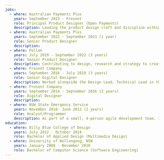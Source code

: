 ```yaml
---
jobs:
  - where: Australian Payments Plus
    years: September 2023 - Present
    role: Principal Product Designer (Open Payments)
    description: Leading the product design craft and discipline within the Open Payments team to deliver the best payment platform experiences in Australia.
  - where: Australian Payments Plus
    years: September 2022 - September 2023 (1 year)
    role: Senior Product Designer
    description:
  - where: Pollen
    years: July 2019 - September 2022 (3 years)
    role: Senior Product Designer
    description: Contributing to design, research and strategy to create a wide range of digital experiences for clients from cryptocurrency traded funds to pro-bono legal platforms. Experience in varying fidelity prototyping, interaction design, design systems and interface design.
  - where: Present Company
    years: September 2016 - July 2019 (3 years)
    role: Senior Digital Designer
    description: Worked alongside the Design Lead, Technical Lead in the design and development of digital products for Present Company’s well-regarded list of clients, seeing projects through from initial briefings and scoping to discovery and ideation, definition and design through to development, testing and deployment.
  - where: Present Company
    years: September 2014 - September 2016 (2 years)
    role: Digital Designer
    description: 
  - where: NSW State Emergency Service
    years: November 2010- June 2012 (2 years)
    role: Analyst/Programmer
    description: As part of a small, 4-person agile development team. I contributed to the development of a state-wide Operational Management System to manage the day-to-day ‘requests for assistance’ that the NSW SES receives. Main responsibility was implementing new functionality, rewriting a GNAF (Geocoded National Address File) WCF service, code reviewing team members and bug fixing.
education:
  - where: Billy Blue College of Design
    years: July 2012 - October 2014
    role: Bachelor of Applied Design (Multimedia Design)
  - where: University of Wollongong, NSW
    years: January 2008 - November 2010
    role: Bachelor of Computer Science (Software Engineering)
---
```

